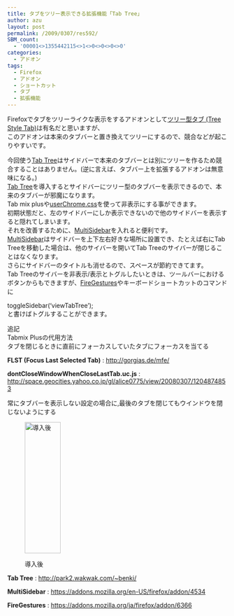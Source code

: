 ```yaml
---
title: タブをツリー表示できる拡張機能「Tab Tree」
author: azu
layout: post
permalink: /2009/0307/res592/
SBM_count:
  - '00001<>1355442115<>1<>0<>0<>0<>0'
categories:
  - アドオン
tags:
  - Firefox
  - アドオン
  - ショートカット
  - タブ
  - 拡張機能
---
```

Firefoxでタブをツリーライクな表示をするアドオンとして[ツリー型タブ (Tree Style Tab)][1]は有名だと思いますが、  
このアドオンは本来のタブバーと置き換えてツリーにするので、競合などが起こりやすいです。

今回使う[Tab Tree][2]はサイドバーで本来のタブバーとは別にツリーを作るため競合することはありません。(逆に言えば、タブバー上を拡張するアドオンは無意味になる。)  
[Tab Tree][2]を導入するとサイドバーにツリー型のタブバーを表示できるので、本来のタブバーが邪魔になります。  
Tab mix plusや[userChrome.css][3]を使って非表示にする事ができます。  
初期状態だと、左のサイドバーにしか表示できないので他のサイドバーを表示すると隠れてしまいます。  
それを改善するために、[MultiSidebar][4]を入れると便利です。  
[MultiSidebar][4]はサイドバーを上下左右好きな場所に設置でき、たとえば右にTab Treeを移動した場合は、他のサイバーを開いてTab Treeのサイバーが閉じることはなくなります。  
さらにサイドバーのタイトルも消せるので、スペースが節約できてます。  
Tab Treeのサイバーを非表示/表示とトグルしたいときは、ツールバーにおけるボタンからもできますが、[FireGestures][5]やキーボードショートカットのコマンドに

toggleSidebar(&#8216;viewTabTree&#8217;);  
と書けばトグルすることができます。

追記  
Tabmix Plusの代用方法  
タブを閉じるときに直前にフォーカスしていたタブにフォーカスを当てる

**FLST (Focus Last Selected Tab)**
:   <http://gorgias.de/mfe/>

**dontCloseWindowWhenCloseLastTab.uc.js**
:   <http://space.geocities.yahoo.co.jp/gl/alice0775/view/20080307/1204874853>

常に<span class="ColorResultsClass">タブバー</span>を表示しない設定の場合に,最後のタブを閉じてもウインドウを閉じないようにする<figure id="attachment_593" style="width: 82px;" class="wp-caption alignleft">

[<img class="size-medium wp-image-593" title="sshot-5" src="http://wordpress.local/wp-content/uploads/2009/03/sshot-5-82x300.png" alt="導入後" width="82" height="300" />][6]<figcaption class="wp-caption-text">導入後</figcaption></figure> 
**Tab Tree**
:   <http://park2.wakwak.com/~benki/>

**MultiSidebar**
:   <https://addons.mozilla.org/en-US/firefox/addon/4534>

**FireGestures**
:   <https://addons.mozilla.org/ja/firefox/addon/6366>

<br style="clear:both;" />

 [1]: https://addons.mozilla.org/ja/firefox/addon/5890
 [2]: http://park2.wakwak.com/%7Ebenki/
 [3]: http://piro.sakura.ne.jp/latest/blosxom/mozilla/extension/2006-02-17_tabtree.htm
 [4]: https://addons.mozilla.org/en-US/firefox/addon/4534
 [5]: https://addons.mozilla.org/ja/firefox/addon/6366
 [6]: http://wordpress.local/wp-content/uploads/2009/03/sshot-5.png